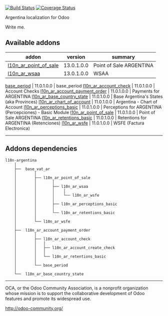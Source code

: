 [![Build Status](https://travis-ci.org/OCA/l10n-argentina.svg?branch=11.0)](https://travis-ci.org/OCA/l10n-argentina)
[![Coverage Status](https://coveralls.io/repos/OCA/l10n-argentina/badge.png?branch=11.0)](https://coveralls.io/r/OCA/l10n-argentina?branch=11.0)

Argentina localization for Odoo

Write me. 

[//]: # (addons)

Available addons                     
----------------
addon | version | summary            
--- | --- | ---
[l10n_ar_point_of_sale](l10n_ar_point_of_sale/) | 13.0.1.0.0 | Point of Sale ARGENTINA
[l10n_ar_wsaa](l10n_ar_wsaa/) | 13.0.1.0.0 | WSAA


[base_period](base_period/) | 11.0.1.0.0 | base_period
[l10n_ar_account_check](l10n_ar_account_check/) | 11.0.1.0.0 | Account Checks
[l10n_ar_account_payment_order](l10n_ar_account_payment_order/) | 11.0.1.0.0 | Payments for ARGENTINA
[l10n_ar_base_country_state](l10n_ar_base_country_state/) | 11.0.1.0.0 | Base Argentina's States (aka Provinces)
[l10n_ar_chart_of_account](l10n_ar_chart_of_account/) | 11.0.1.0.0 | Argentina - Chart of Account
[l10n_ar_perceptions_basic](l10n_ar_perceptions_basic/) | 11.0.1.0.0 | Perceptions for ARGENTINA (Percepciones) - Basic Module
[l10n_ar_point_of_sale](l10n_ar_point_of_sale/) | 11.0.1.0.0 | Point of Sale ARGENTINA
[l10n_ar_retentions_basic](l10n_ar_retentions_basic/) | 11.0.1.0.0 | Retentions for ARGENTINA (Retenciones)
[l10n_ar_wsfe](l10n_ar_wsfe/) | 11.0.1.0.0 | WSFE (Factura Electronica)

[//]: # (end addons)

----

Addons dependencies
----------------
```
l10n-argentina
    │
    ├──  base_vat_ar
    │        │
    │        ├── l10n_ar_point_of_sale
    │        │       │
    │        │       ├── l10n_ar_wsaa
    │        │       │    │
    │        │       │    └── l10n_ar_wsfe
    │        │       │
    │        │       ├── l10n_ar_perceptions_basic
    │        │       │
    │        │       └── l10n_ar_retentions_basic
    │        │
    │        └── l10n_ar_wsfe
    │
    ├──  l10n_ar_account_payment_order
    │        │
    │        ├── l10n_ar_account_check
    │        │   │
    │        │   ├── l10n_ar_account_create_check
    │        │   │
    │        │   └── l10n_ar_retentions_basic
    │        │
    │        └── base_period
    │
    └──  l10n_ar_base_country_state
```
----

OCA, or the Odoo Community Association, is a nonprofit organization whose 
mission is to support the collaborative development of Odoo features and 
promote its widespread use.

http://odoo-community.org/

